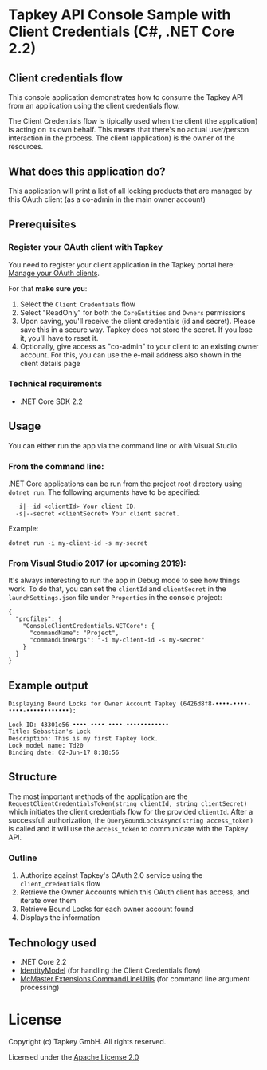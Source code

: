 ﻿# Tapkey API Console Sample with Client Credentials (C#, .NET Core 2.2) 

## Client credentials flow
This console application demonstrates how to consume the Tapkey API from an application using the client credentials flow. 

The Client Credentials flow is tipically used when the client (the application) is acting on its own behalf. This means that there's no actual user/person interaction in the process. The client (application) is the owner of the resources.

## What does this application do?

This application will print a list of all locking products that are managed by this OAuth client (as a co-admin in the main owner account)


## Prerequisites

### Register your OAuth client with Tapkey

You need to register your client application in the Tapkey portal here: [Manage your OAuth clients](https://my.tapkey.com/AdminUI/#/oauth-clients). 

For that **make sure you**:

1. Select the `Client Credentials` flow
2. Select "ReadOnly" for both the `CoreEntities` and `Owners` permissions
3. Upon saving, you'll receive the client credentials (id and secret). Please save this in a secure way. Tapkey does not store the secret. If you lose it, you'll have to reset it.
4. Optionally, give access as "co-admin" to your client to an existing owner account. For this, you can use the e-mail address also shown in the client details page

### Technical requirements

- .NET Core SDK 2.2

## Usage

You can either run the app via the command line or with Visual Studio.

### From the command line:

.NET Core applications can be run from the project root directory using `dotnet run`. The following arguments have to be specified:

```
  -i|--id <clientId> Your client ID.
  -s|--secret <clientSecret> Your client secret.
```

Example:
```
dotnet run -i my-client-id -s my-secret
```

### From Visual Studio 2017 (or upcoming 2019):

It's always interesting to run the app in Debug mode to see how things work. To do that, you can set the `clientId` and `clientSecret` in the `launchSettings.json` file under `Properties` in the console project:

```
{
  "profiles": {
    "ConsoleClientCredentials.NETCore": {
      "commandName": "Project",
      "commandLineArgs": "-i my-client-id -s my-secret"
    }
  }
}
```


## Example output
```
Displaying Bound Locks for Owner Account Tapkey (6426d8f8-••••-••••-••••-••••••••••••):

Lock ID: 43301e56-••••-••••-••••-••••••••••••
Title: Sebastian's Lock
Description: This is my first Tapkey lock.
Lock model name: Td20
Binding date: 02-Jun-17 8:18:56

```

## Structure
 The most important methods of the application are the `RequestClientCredentialsToken(string clientId, string clientSecret)` which initiates the client credentials flow for the provided `clientId`. After a successfull authorization, the `QueryBoundLocksAsync(string access_token)` is called and it will use the `access_token` to communicate with the Tapkey API.

### Outline
1. Authorize against Tapkey's OAuth 2.0 service using the `client_credentials` flow
2. Retrieve the Owner Accounts which this OAuth client has access, and iterate over them
3. Retrieve Bound Locks for each owner account found
4. Displays the information

## Technology used
* .NET Core 2.2
* [IdentityModel][1] (for handling the Client Credentials flow)
* [McMaster.Extensions.CommandLineUtils][2] (for command line argument processing)

# License
Copyright (c) Tapkey GmbH. All rights reserved.

Licensed under the [Apache License 2.0](https://spdx.org/licenses/Apache-2.0.html)

[1]: https://github.com/IdentityModel/IdentityModel2
[2]: https://github.com/natemcmaster/CommandLineUtils
